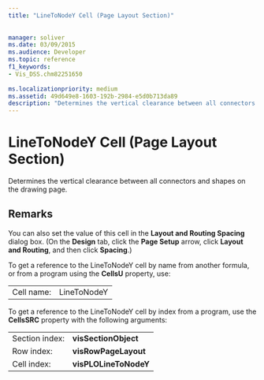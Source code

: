 ```yaml
---
title: "LineToNodeY Cell (Page Layout Section)"
 
 
manager: soliver
ms.date: 03/09/2015
ms.audience: Developer
ms.topic: reference
f1_keywords:
- Vis_DSS.chm82251650
 
ms.localizationpriority: medium
ms.assetid: 49d649e8-1603-192b-2984-e5d0b713da89
description: "Determines the vertical clearance between all connectors and shapes on the drawing page."
---
```


# LineToNodeY Cell (Page Layout Section)

Determines the vertical clearance between all connectors and shapes on the drawing page.
  
## Remarks

You can also set the value of this cell in the **Layout and Routing Spacing** dialog box. (On the **Design** tab, click the **Page Setup** arrow, click **Layout and Routing**, and then click **Spacing**.)
  
To get a reference to the LineToNodeY cell by name from another formula, or from a program using the **CellsU** property, use: 
  
|||
|:-----|:-----|
| Cell name:  <br/> | LineToNodeY  <br/> |
   
To get a reference to the LineToNodeY cell by index from a program, use the **CellsSRC** property with the following arguments: 
  
|||
|:-----|:-----|
| Section index:  <br/> |**visSectionObject** <br/> |
| Row index:  <br/> |**visRowPageLayout** <br/> |
| Cell index:  <br/> |**visPLOLineToNodeY** <br/> |
   

